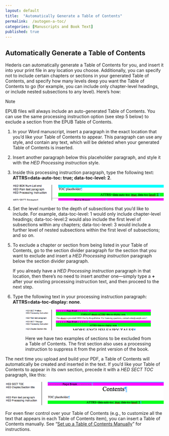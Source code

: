 ```yaml
---
layout: default
title:  "Automatically Generate a Table of Contents"
permalink:  /autogen-a-toc/
categories: [Manuscripts and Book Text]
published: true
---
```


<section data-type="chapter" class="hsecchapter" data-hederis-type="hsecchapter" id="autogen-a-toc" data-pi-attrs="id: autogen-a-toc" role="doc-chapter" title="Automatically Generate a Table of Contents"><h1 data-hederis-type="hblkchaptitle" class="hblkchaptitle" id="pDEsc1PEX">Automatically Generate a Table of Contents</h1>
    <p class="hblkp" data-hederis-type="hblkp" id="p7gjbjNeX">Hederis can automatically generate a Table of Contents for you, and insert it into your print file in any location you choose. Additionally, you can specify not to include certain chapters or sections in your generated Table of Contents, and specify how many levels deep you want the Table of Contents to go (for example, you can include only chapter-level headings, or include nested subsections to any level). Here&#8217;s how:</p>
    <aside class="hwprbox box" data-hederis-type="hwprbox" id="pHSJsIrxO" data-type="sidebar"><p class="hblktype" data-hederis-type="hblktype" id="phh5sIYk0">Note</p>
    <p class="hblkp" data-hederis-type="hblkp" id="pQKG7lnZp">EPUB files will always include an auto-generated Table of Contents. You can use the same processing instruction option (see step 5 below) to exclude a section from the EPUB Table of Contents.</p>
    </aside>
    <ol class="hwprnum-list" data-hederis-type="hwprnum-list" id="pjVhOT6c9"><li class="hblkoli" data-hederis-type="hblkoli" id="lijA2VXgDf"><p class="hblkoli" data-hederis-type="hblkoli" id="pz2EcKA3x">In your Word manuscript, insert a paragraph in the exact location that you&#8217;d like your Table of Contents to appear. This paragraph can use any style, and contain any text, which will be deleted when your generated Table of Contents is inserted.</p></li>
    <li class="hblkoli" data-hederis-type="hblkoli" id="liRW4XrMtY"><p class="hblkoli" data-hederis-type="hblkoli" id="pq7Zv81PO">Insert another paragraph below this placeholder paragraph, and style it with the <em>HED Processing instruction</em> style.</p></li>
    <li class="hblkoli" data-hederis-type="hblkoli" id="li3TMtRass"><p class="hblkoli" data-hederis-type="hblkoli" id="pVh5f7hgt">Inside this processing instruction paragraph, type the following text: <strong>ATTRS=data-auto-toc: true; data-toc-level: 2</strong>. </p><img data-hederis-type="hblkimg" class="hblkimg" id="pD6DWv93Z" src="/images/tocplaceholder.png"/>
    </li>
    <li class="hblkoli" data-hederis-type="hblkoli" id="liRYvNVZLj"><p class="hblkoli" data-hederis-type="hblkoli" id="pKwW58pJF">Set the level number to the depth of subsections that you&#8217;d like to include. For example, data-toc-level: 1 would only include chapter-level headings; data-toc-level:2 would also include the first level of subsections within any chapters; data-toc-level: 3 would include a further level of nested subsections within the first level of subsections; and so on.</p></li>
    <li class="hblkoli" data-hederis-type="hblkoli" id="lidh4bnzKw"><p class="hblkoli" data-hederis-type="hblkoli" id="pzRax6dcK">To exclude a chapter or section from being listed in your Table of Contents, go to the section divider paragraph for the section that you want to exclude and insert a <em>HED Processing instruction</em> paragraph below the section divider paragraph. </p><p class="hblkli-cont" data-hederis-type="hblkli-cont" id="paRBredkr">If you already have a <em>HED Processing instruction</em> paragraph in that location, then there&#8217;s no need to insert another one&#8212;simply type a <strong>+</strong> after your existing processing instruction text, and then proceed to the next step.</p>
    </li>
    <li class="hblkoli" data-hederis-type="hblkoli" id="lizu1NZQFK"><p class="hblkoli" data-hederis-type="hblkoli" id="pTsIqrbGc">Type the following text in your processing instruction paragraph: <strong>ATTRS=data-toc-display: none</strong>.</p><figure class="hwprfig" data-hederis-type="hwprfig" id="p4Fybp9ll"><img data-hederis-type="hblkimg" class="hblkimg" id="p8dAIbqPW" src="/images/tocexclude.png"/>
    <p class="hblkcaption" data-hederis-type="hblkcaption" id="puFD5jtlh">Here we have two examples of sections to be excluded from a Table of Contents. The first section also uses a processing instruction to suppress it from the print version of the book.</p>
    </figure>
    </li>
    </ol>
    <p class="hblkp" data-hederis-type="hblkp" id="pQ1b76d2Z">The next time you upload and build your PDF, a Table of Contents will automatically be created and inserted in the text. If you&#8217;d like your Table of Contents to appear in its own section, precede it with a <em>HED SECT TOC</em> paragraph, like this:</p>
    <img data-hederis-type="hblkimg" class="hblkimg" id="pIDGmhUOF" src="/images/tocsection.png"/>
    <p class="hblkp" data-hederis-type="hblkp" id="pnX9TkPem">For even finer control over your Table of Contents (e.g., to customize all the text that appears in each Table of Contents item), you can insert a Table of Contents manually. See &#8220;<a href="{% post_url 2019-05-21-18-SetupaTableofContentsManually %}"><span class="Hyperlink">Set up a Table of Contents Manually</span></a>&#8221; for instructions.</p>
    </section>
    